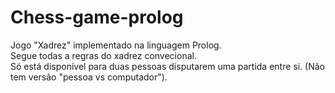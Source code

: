 # Chess-game-prolog

Jogo "Xadrez" implementado na linguagem Prolog.  
Segue todas a regras do xadrez convecional.  
Só está disponível para duas pessoas disputarem uma partida entre si. (Não tem versão "pessoa vs computador").  
